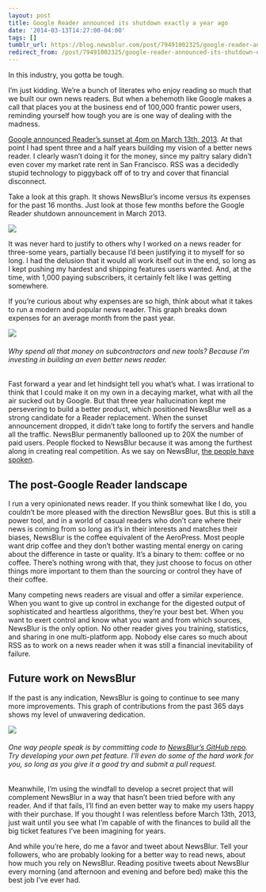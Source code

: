 ```yaml
---
layout: post
title: Google Reader announced its shutdown exactly a year ago
date: '2014-03-13T14:27:00-04:00'
tags: []
tumblr_url: https://blog.newsblur.com/post/79491002325/google-reader-announced-its-shutdown-exactly-a-year-ago
redirect_from: /post/79491002325/google-reader-announced-its-shutdown-exactly-a-year-ago
---
```

In this industry, you gotta be tough.

I’m just kidding. We’re a bunch of literates who enjoy reading so much that we built our own news readers. But when a behemoth like Google makes a call that places you at the business end of 100,000 frantic power users, reminding yourself how tough you are is one way of dealing with the madness.

[Google announced Reader’s sunset at 4pm on March 13th, 2013](http://googlereader.blogspot.com/2013/03/powering-down-google-reader.html). At that point I had spent three and a half years building my vision of a better news reader. I clearly wasn’t doing it for the money, since my paltry salary didn’t even cover my market rate rent in San Francisco. RSS was a decidedly stupid technology to piggyback off of to try and cover that financial disconnect.

Take a look at this graph. It shows NewsBlur’s income versus its expenses for the past 16 months. Just look at those few months before the Google Reader shutdown announcement in March 2013.

![](http://static.newsblur.com.s3.amazonaws.com/blog/2013%20revenue.png)

It was never hard to justify to others why I worked on a news reader for three-some years, partially because I’d been justifying it to myself for so long. I had the delusion that it would all work itself out in the end, so long as I kept pushing my hardest and shipping features users wanted. And, at the time, with 1,000 paying subscribers, it certainly felt like I was getting somewhere.

If you’re curious about why expenses are so high, think about what it takes to run a modern and popular news reader. This graph breaks down expenses for an average month from the past year.

![](http://static.newsblur.com.s3.amazonaws.com/blog/2013%20expenses.png)

###### Why spend all that money on subcontractors and new tools? Because I’m investing in building an even better news reader.

Fast forward a year and let hindsight tell you what’s what. I was irrational to think that I could make it on my own in a decaying market, what with all the air sucked out by Google. But that three year hallucination kept me persevering to build a better product, which positioned NewsBlur well as a strong candidate for a Reader replacement. When the sunset announcement dropped, it didn’t take long to fortify the servers and handle all the traffic. NewsBlur permanently ballooned up to 20X the number of paid users. People flocked to NewsBlur because it was among the furthest along in creating real competition. As we say on NewsBlur, [the people have spoken](http://popular.newsblur.com).

## The post-Google Reader landscape

I run a very opinionated news reader. If you think somewhat like I do, you couldn’t be more pleased with the direction NewsBlur goes. But this is still a power tool, and in a world of casual readers who don’t care where their news is coming from so long as it’s in their interests and matches their biases, NewsBlur is the coffee equivalent of the AeroPress. Most people want drip coffee and they don’t bother wasting mental energy on caring about the difference in taste or quality. It’s a binary to them: coffee or no coffee. There’s nothing wrong with that, they just choose to focus on other things more important to them than the sourcing or control they have of their coffee.

Many competing news readers are visual and offer a similar experience. When you want to give up control in exchange for the digested output of sophisticated and heartless algorithms, they’re your best bet. When you want to exert control and know what you want and from which sources, NewsBlur is the only option. No other reader gives you training, statistics, and sharing in one multi-platform app. Nobody else cares so much about RSS as to work on a news reader when it was still a financial inevitability of failure.

## Future work on NewsBlur

If the past is any indication, NewsBlur is going to continue to see many more improvements. This graph of contributions from the past 365 days shows my level of unwavering dedication.

[![](http://static.newsblur.com.s3.amazonaws.com/blog/2013%20contributions.png)](http://github.com/samuelclay)

###### One way people speak is by committing code to [NewsBlur’s GitHub repo](http://github.com/samuelclay/NewsBlur). Try developing your own pet feature. I’ll even do some of the hard work for you, so long as you give it a good try and submit a pull request.

Meanwhile, I’m using the windfall to develop a secret project that will complement NewsBlur in a way that hasn’t been tried before with any reader. And if that fails, I’ll find an even better way to make my users happy with their purchase. If you thought I was relentless before March 13th, 2013, just wait until you see what I’m capable of with the finances to build all the big ticket features I’ve been imagining for years.

And while you’re here, do me a favor and tweet about NewsBlur. Tell your followers, who are probably looking for a better way to read news, about how much you rely on NewsBlur. Reading positive tweets about NewsBlur every morning (and afternoon and evening and before bed) make this the best job I’ve ever had.

